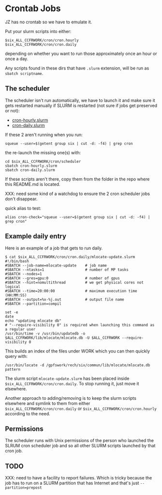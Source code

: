 # Crontab Jobs

JZ has no crontab so we have to emulate it.

Put your slurm scripts into either:
```
$six_ALL_CCFRWORK/cron/cron.hourly
$six_ALL_CCFRWORK/cron/cron.daily
```
depending on whether you want to run those approximately once an hour or once a day.

Any scripts found in these dirs that have `.slurm` extension, will be run as `sbatch scriptname`.

## The scheduler

The scheduler isn't run automatically, we have to launch it and make sure it gets restarted manually if SLURM
is restarted (not sure if jobs get preserved or not):

* [cron-hourly.slurm](./cron-hourly.slurm)
* [cron-daily.slurm](./cron-daily.slurm)

If these 2 aren't running when you run:

```
squeue --user=$(getent group six | cut -d: -f4) | grep cron
```
the re-launch the missing one(s) with:
```
cd $six_ALL_CCFRWORK/cron/scheduler
sbatch cron-hourly.slurm
sbatch cron-daily.slurm
```

If these scripts aren't there, copy them from the folder in the repo where this README.md is located.

XXX: need some kind of a watchdog to ensure the 2 cron scheduler jobs don't disappear.

quick alias to test:
```
alias cron-check="squeue --user=$(getent group six | cut -d: -f4) | grep cron"
```

## Example daily entry

Here is an example of a job that gets to run daily.
```
$ cat $six_ALL_CCFRWORK/cron/cron.daily/mlocate-update.slurm
#!/bin/bash
#SBATCH --job-name=mlocate-update    # job name
#SBATCH --ntasks=1                   # number of MP tasks
#SBATCH --nodes=1
#SBATCH --gres=gpu:0                 # number of gpus
#SBATCH --hint=nomultithread         # we get physical cores not logical
#SBATCH --time=20:00:00              # maximum execution time (HH:MM:SS)
#SBATCH --output=%x-%j.out           # output file name
#SBATCH --partition=compil

set -e
date
echo "updating mlocate db"
# "--require-visibility 0" is required when launching this command as a regular user
/usr/bin/time -v /usr/bin/updatedb -o $ALL_CCFRWORK/lib/mlocate/mlocate.db -U $ALL_CCFRWORK --require-visibility 0
```

This builds an index of the files under WORK which you can then quickly query with:
```
/usr/bin/locate -d /gpfswork/rech/six/commun/lib/mlocate/mlocate.db pattern
```

The slurm script `mlocate-update.slurm` has been placed inside `$six_ALL_CCFRWORK/cron/cron.daily`. To stop running it, just move it elsewhere.

Another approach to adding/removing is to keep the slurm scripts elsewhere and symlink to them from either
`$six_ALL_CCFRWORK/cron/cron.daily` or `$six_ALL_CCFRWORK/cron/cron.hourly` according to the need.


## Permissions

The scheduler runs with Unix permissions of the person who launched the SLRUM cron scheduler job and so all other SLURM scripts launched by that cron job.


## TODO

XXX: need to have a facility to report failures. Which is tricky because the job has to run on a SLURM partition that has Internet and that's just `--partition=prepost`
